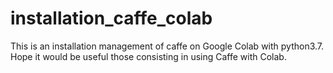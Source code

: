 # installation_caffe_colab
This is an installation management of caffe on Google Colab with python3.7. Hope it would be useful those consisting in using Caffe with Colab.
